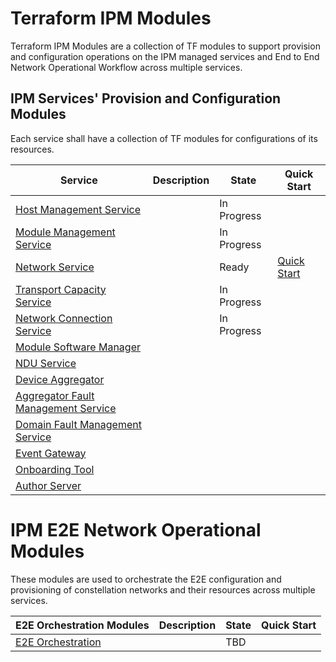 # Terraform IPM Modules 
Terraform IPM Modules are a collection of TF modules to support provision and configuration operations on the IPM managed services and End to End Network Operational Workflow across multiple services. 

## IPM Services' Provision and Configuration Modules
Each service shall have a collection of TF modules for configurations of its resources.

| Service                                                   |  Description                                   | State  |  Quick Start |
|-----------------------------------------------------------|------------------------------------------------|--------|-----------|
| [Host Management Service](https://github.com/infinera/terraform-ipm_modules/tree/master/module-management-service)    |     | In Progress |      |
| [Module Management Service](https://github.com/infinera/terraform-ipm_modules/tree/master/module-management-service)                         |                                                | In Progress  |       |
| [Network Service](https://github.com/infinera/terraform-ipm_modules/tree/master/network-service)                       |                                                | Ready  | [Quick Start](https://github.com/infinera/terraform-ipm-modules/blob/master/NetworkServiceQuickStart.md)     |
| [Transport Capacity Service](https://github.com/infinera/terraform-ipm_modules/tree/master/transport-capacity-service) |                                                | In Progress  |       |
| [Network Connection Service](https://github.com/infinera/terraform-ipm_modules/tree/master/network-service) |                                                | In Progress |       |
| [Module Software Manager](https://github.com/infinera/terraform-ipm_modules/tree/master/module-software-manager)       |                                                |        |       |
| [NDU Service](https://github.com/infinera/terraform-ipm_modules/tree/master/ndu-service)                               |                                                |        |       |
| [Device Aggregator](https://github.com/infinera/terraform-ipm_modules/tree/master/device-aggregator)   |                                                |        |
| [Aggregator Fault Management Service](https://github.com/infinera/terraform-ipm_modules/tree/master/aggregator-fault-management-service)     |                                                |        |       |
| [Domain Fault Management Service](https://github.com/infinera/terraform-ipm_modules/tree/master/domain-fault-management-service)             |                                                |        |       |
| [Event Gateway](https://github.com/infinera/terraform-ipm_modules/tree/master/event-gateway)           |                                                |        |       |
| [Onboarding Tool](https://github.com/infinera/terraform-ipm_modules/tree/master/onboard-tool)          |                                                |        |       |
| [Author Server](https://github.com/infinera/terraform-ipm_modules/tree/master/author-server) |                  |   |       |

# IPM E2E Network Operational Modules
These modules are used to orchestrate the E2E configuration and provisioning of constellation networks and their resources across multiple services.

| E2E Orchestration Modules                                 |  Description                                   | State  |  Quick Start |
|-----------------------------------------------------------|------------------------------------------------|--------|-----------|
| [E2E Orchestration](e2e-orchestration)                    |                                                | TBD    |      |
